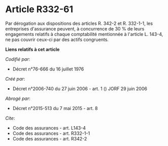 # Article R332-61

Par dérogation aux dispositions des articles R. 342-2 et R. 332-1-1, les entreprises d'assurance peuvent, à concurrence de 30
% de leurs engagements relatifs à chaque comptabilité mentionnée à l'article L. 143-4, ne pas couvrir ceux-ci par des actifs
congruents.

**Liens relatifs à cet article**

_Codifié par_:

  - Décret n°76-666 du 16 juillet 1976

_Créé par_:

  - Décret n°2006-740 du 27 juin 2006 - art. 1 () JORF 29 juin 2006

_Abrogé par_:

  - Décret n°2015-513 du 7 mai 2015 - art. 8

_Cite_:

  - Code des assurances - art. L143-4
  - Code des assurances - art. R332-1-1
  - Code des assurances - art. R342-2
